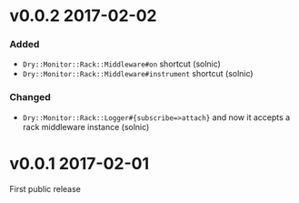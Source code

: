 # v0.0.2 2017-02-02

### Added

* `Dry::Monitor::Rack::Middleware#on` shortcut (solnic)
* `Dry::Monitor::Rack::Middleware#instrument` shortcut (solnic)

### Changed

* `Dry::Monitor::Rack::Logger#{subscribe=>attach}` and now it accepts a rack middleware instance (solnic)

# v0.0.1 2017-02-01

First public release
